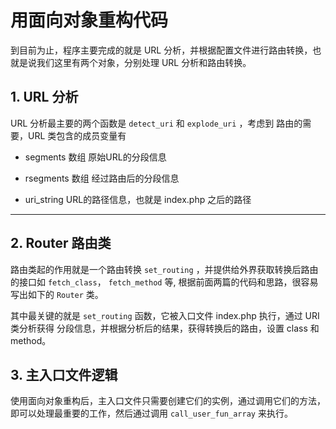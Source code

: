 # 用面向对象重构代码

到目前为止，程序主要完成的就是 URL 分析，并根据配置文件进行路由转换，也就是说我们这里有两个对象，分别处理 URL 分析和路由转换。

## 1. URL 分析

URL 分析最主要的两个函数是 `detect_uri` 和 `explode_uri` ，考虑到 路由的需要，URL 类包含的成员变量有 

* segments 数组 原始URL的分段信息

* rsegments 数组 经过路由后的分段信息

* uri_string URL的路径信息，也就是 index.php 之后的路径

----

## 2. Router 路由类
   
   路由类起的作用就是一个路由转换 `set_routing` ，并提供给外界获取转换后路由的接口如 `fetch_class`， `fetch_method` 等, 根据前面两篇的代码和思路，很容易写出如下的 `Router`  类。
   
   其中最关键的就是 `set_routing` 函数，它被入口文件 index.php 执行，通过 URI 类分析获得 分段信息，并根据分析后的结果，获得转换后的路由，设置 class 和 method。
   
   
## 3. 主入口文件逻辑
      
   使用面向对象重构后，主入口文件只需要创建它们的实例，通过调用它们的方法，即可以处理最重要的工作，然后通过调用 `call_user_fun_array` 来执行。